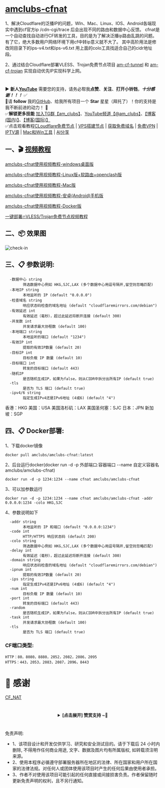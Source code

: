 # [amclubs-cfnat](https://github.com/amclubs/amclubs-cfnat)
1、解决Cloudflare的泛播IP的问题，WIn、Mac、Linux、IOS、Android各端现实中遇到cf官方ip /cdn-cgi/trace 后会出现不同的路由和数据中心反馈。 cfnat是一个自动查找自动进行CF转发的工具，目的是为了解决泛播ip路由乱跳的问题。 有了它，绝大多数用户网络环境下用cf中转ip意义就不大了。 其中高阶用法是修改同目录下的ips-v4.txt和ips-v6.txt 用上面的colo工具找适合自己的cidr地址段。

2、通过结合Cloudflare部署VLESS、Trojan免费节点项目 [am-cf-tunnel](https://github.com/amclubs/am-cf-tunnel) 和 [am-cf-trojan](https://github.com/amclubs/am-cf-trojan) 实现自动优先IP实现科学上网。

#
▶️ **新人[YouTube](https://youtube.com/@am_clubs?sub_confirmation=1)** 需要您的支持，请务必帮我**点赞**、**关注**、**打开小铃铛**，***十分感谢！！！*** ✅
</br>🎁请 **follow** 我的[GitHub](https://github.com/amclubs)、给我所有项目一个 **Star** 星星（拜托了）！你的支持是我不断前进的动力！ 💖
</br>✅**解锁更多技能** [加入TG群【am_clubs】](https://t.me/am_clubs)、[YouTube频道【@am_clubs】](https://youtube.com/@am_clubs?sub_confirmation=1)、[【博客(国内)】](https://amclubss.com)、[【博客(国际)】](https://amclubs.blogspot.com) 
</br>✅点击观看教程[CLoudflare免费节点](https://www.youtube.com/playlist?list=PLGVQi7TjHKXbrY0Pk8gm3T7m8MZ-InquF) | [VPS搭建节点](https://www.youtube.com/playlist?list=PLGVQi7TjHKXaVlrHP9Du61CaEThYCQaiY) | [获取免费域名](https://www.youtube.com/playlist?list=PLGVQi7TjHKXZGODTvB8DEervrmHANQ1AR) | [免费VPN](https://www.youtube.com/playlist?list=PLGVQi7TjHKXY7V2JF-ShRSVwGANlZULdk) | [IPTV源](https://www.youtube.com/playlist?list=PLGVQi7TjHKXbkozDYVsDRJhbnNaEOC76w) | [Mac和Win工具](https://www.youtube.com/playlist?list=PLGVQi7TjHKXYBWu65yP8E08HxAu9LbCWm) | [AI分享](https://www.youtube.com/playlist?list=PLGVQi7TjHKXaodkM-mS-2Nwggwc5wRjqY)

## 一、🎬 [视频教程](https://youtu.be/-a6NJ6vPSu4)  
[amclubs-cfnat使用视频教程-windows桌面版](https://youtu.be/-a6NJ6vPSu4)

[amclubs-cfnat使用视频教程-Linux版+软路由+openclash版](https://youtu.be/ZC6fxZwPaiM)

[amclubs-cfnat使用视频教程-Mac版](https://youtu.be/gf6gncc2yEE)

[amclubs-cfnat使用视频教程-安卓(Android)手机版](https://youtu.be/7yamDM38MFw)

[amclubs-cfnat使用视频教程-Docker版](https://youtu.be/gRnNwoeUQKU)

[一键部署🔥VLESS/Trojan免费节点视频教程](https://youtu.be/wgeM9XvZ5RA)

## 二、📦 效果图
![check-in](https://raw.githubusercontent.com/amclubs/amclubs-cfnat/main/amclubs-cfnat.jpg)

## 三、📋 参数说明:
~~~
  -数据中心 string
        筛选数据中心例如 HKG,SJC,LAX (多个数据中心用逗号隔开,留空则忽略匹配)
  -本地IP string
        本地监听的 IP (default "0.0.0.0")
  -检查域名 string
        响应状态码检查的域名地址 (default "cloudflaremirrors.com/debian")
  -有效延迟 int
        有效延迟（毫秒），超过此延迟将断开连接 (default 300)
  -并发数 int
        并发请求最大协程数 (default 100)
  -本地端口 string
        本地监听的端口 (default "1234")
  -有效IP int
        提取的有效IP数量 (default 20)
  -目标IP int
        目标负载 IP 数量 (default 10)
  -目标端口 int
        转发的目标端口 (default 443)
  -随机IP
        是否随机生成IP，如果为false，则从CIDR中拆分出所有IP (default true)
  -tls
        是否为 TLS 端口 (default true)
  -ipv4/6 string
        指定生成IPv4还是IPv6地址 (4或6) (default "4")
~~~
香港：HKG 美国：USA 美国洛杉矶：LAX 美国圣何塞：SJC 日本：JPN 新加坡：SGP


## 四、📋 Docker部署:
1、下载docker镜像
```
docker pull amclubs/amclubs-cfnat:latest
```

2、后台运行docker(docker run -d -p 外部端口:容器端口 --name 自定义容器名 amclubs/amclubs-cfnat)
```
docker run -d -p 1234:1234 --name cfnat amclubs/amclubs-cfnat
```

3、可以加参数运行
```
docker run -d -p 1234:1234 --name cfnat amclubs/amclubs-cfnat -addr 0.0.0.0:1234 -colo HKG,SJC
```

4、参数说明如下
```
  -addr string
        本地监听的 IP 和端口 (default "0.0.0.0:1234")
  -code int
        HTTP/HTTPS 响应状态码 (default 200)
  -colo string
        筛选数据中心例如 HKG,SJC,LAX (多个数据中心用逗号隔开,留空则忽略匹配)
  -delay int
        有效延迟（毫秒），超过此延迟将断开连接 (default 300)
  -domain string
        响应状态码检查的域名地址 (default "cloudflaremirrors.com/debian")
  -ipnum int
        提取的有效IP数量 (default 20)
  -ips string
        指定生成IPv4还是IPv6地址 (4或6) (default "4")
  -num int
        目标负载 IP 数量 (default 10)
  -port int
        转发的目标端口 (default 443)
  -random
        是否随机生成IP，如果为false，则从CIDR中拆分出所有IP (default true)
  -task int
        并发请求最大协程数 (default 100)
  -tls
        是否为 TLS 端口 (default true)
```


### CF端口类型:
~~~
HTTP：80，8080，8880，2052，2082，2086，2095
HTTPS：443，2053，2083，2087，2096，8443
~~~

# 🙏 感谢
[CF_NAT](https://t.me/CF_NAT)

 # 
<center>
<details><summary><strong> [点击展开] 赞赏支持 ~🧧</strong></summary>
*我非常感谢您的赞赏和支持，它们将极大地激励我继续创新，持续产生有价值的工作。*

- **USDT-TRC20:** `TWTxUyay6QJN3K4fs4kvJTT8Zfa2mWTwDD`
- **TRX-TRC20:** `TWTxUyay6QJN3K4fs4kvJTT8Zfa2mWTwDD`

<div align="center"> 
  <img src="https://github.com/user-attachments/assets/e6cdc42a-6374-4722-b833-601738f72196" width="200"></br> 
  TRC10/TRC20扫码支付 
</div> 
</details>
</center>

 #
 免责声明:
 - 1、该项目设计和开发仅供学习、研究和安全测试目的。请于下载后 24 小时内删除, 不得用作任何商业用途, 文字、数据及图片均有所属版权, 如转载须注明来源。
 - 2、使用本程序必循遵守部署服务器所在地区的法律、所在国家和用户所在国家的法律法规。对任何人或团体使用该项目时产生的任何后果由使用者承担。
 - 3、作者不对使用该项目可能引起的任何直接或间接损害负责。作者保留随时更新免责声明的权利，且不另行通知。
